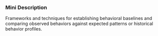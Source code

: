 ### Mini Description

Frameworks and techniques for establishing behavioral baselines and comparing observed behaviors against expected patterns or historical behavior profiles.
